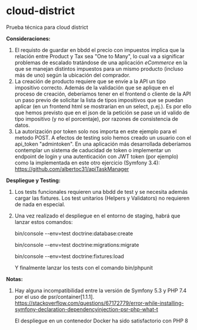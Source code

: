 # cloud-district
Prueba técnica para cloud district

**Consideraciones:**
1) El requisto de guardar en bbdd el precio con impuestos implica que la relación entre Product y Tax sea "One to Many", lo cual va a significar problemas de escalado tratándose de una aplicación _eCommerce_ en la que se manejan distintos impuestos para un mismo producto (incluso más de uno) según la ubicación del comprador.
2) La creación de producto requiere que se envíe a la API un tipo impositivo correcto. Además de la validación que se aplique en el proceso de creación, deberíamos tener en el frontend o cliente de la API un paso previo de solicitar la lista de tipos impositivos que se puedan aplicar (en un frontend html se mostrarían en un select, p.ej.). Es por ello que hemos previsto que en el json de la petición se pase un id valido de tipo impositivo (y no el porcentaje), por razones de consistencia de datos.
3) La autorización por token solo nos importa en este ejemplo para el metodo POST. A efectos de testing solo hemos creado un usuario con el api_token "admintoken". En una aplicación más desarrollada deberíamos contemplar un sistema de caducidad de token o implementar un endpoint de login y una autenticación con JWT token (por ejemplo) como la implementada en este otro ejercicio (Symfony 3.4):  https://github.com/albertoc31/apiTaskManager

**Despliegue y Testing:**
1) Los tests funcionales requieren una bbdd de test y se necesita además cargar las fixtures. Los test unitarios (Helpers y Validators) no requieren de nada en especial.
2) Una vez realizado el despliegue en el entorno de staging, habrá que lanzar estos comandos:

   bin/console --env=test doctrine:database:create
   
   bin/console --env=test doctrine:migrations:migrate
   
   bin/console --env=test doctrine:fixtures:load
   
   Y finalmente lanzar los tests con el comando bin/phpunit
   
**Notas:**
1) Hay alguna incompatibilidad entre la versión de Symfony 5.3 y PHP 7.4 por el uso de psr/container[1.1.1].
https://stackoverflow.com/questions/67172779/error-while-installing-symfony-declaration-dependencyinjection-psr-php-what-t

   El despliegue en un contenedor Docker ha sido satisfactorio con PHP 8
